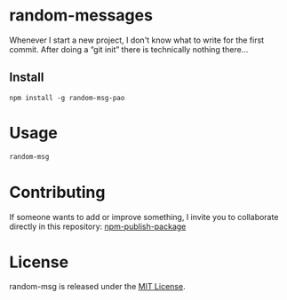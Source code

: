 # random-messages

Whenever I start a new project, I don't know what to write for the first commit. After doing a “git init” there is technically nothing there...

## Install

```npm
npm install -g random-msg-pao
```

# Usage

```bash
random-msg
```

# Contributing
If someone wants to add or improve something, I invite you to collaborate directly in this repository: [npm-publish-package](https://github.com/VianeyPaola/npm-publish-package)

# License
random-msg is released under the [MIT License](https://opensource.org/licenses/MIT).